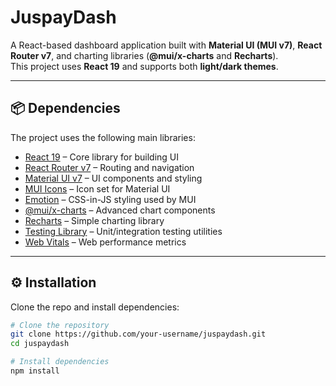 # JuspayDash

A React-based dashboard application built with **Material UI (MUI v7)**, **React Router v7**, and charting libraries (**@mui/x-charts** and **Recharts**).  
This project uses **React 19** and supports both **light/dark themes**.

---

## 📦 Dependencies

The project uses the following main libraries:

- [React 19](https://react.dev/) – Core library for building UI  
- [React Router v7](https://reactrouter.com/) – Routing and navigation  
- [Material UI v7](https://mui.com/) – UI components and styling  
- [MUI Icons](https://mui.com/material-ui/material-icons/) – Icon set for Material UI  
- [Emotion](https://emotion.sh/) – CSS-in-JS styling used by MUI  
- [@mui/x-charts](https://mui.com/x/react-charts/) – Advanced chart components  
- [Recharts](https://recharts.org/) – Simple charting library  
- [Testing Library](https://testing-library.com/) – Unit/integration testing utilities  
- [Web Vitals](https://web.dev/vitals/) – Web performance metrics  

---

## ⚙️ Installation

Clone the repo and install dependencies:

```bash
# Clone the repository
git clone https://github.com/your-username/juspaydash.git
cd juspaydash

# Install dependencies
npm install
